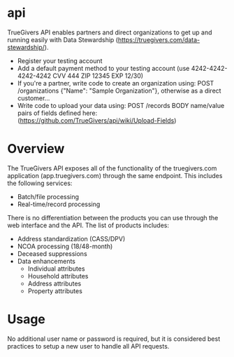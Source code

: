 # api
TrueGivers API enables partners and direct organizations to get up and running easily with Data Stewardship (https://truegivers.com/data-stewardship/).

- Register your testing account
- Add a default payment method to your testing account (use 4242-4242-4242-4242 CVV 444 ZIP 12345 EXP 12/30)
- If you're a partner, write code to create an organization using: POST /organizations {"Name": "Sample Organization"}, otherwise as a direct customer...
- Write code to upload your data using: POST /records BODY name/value pairs of fields defined here: (https://github.com/TrueGivers/api/wiki/Upload-Fields)

# Overview
The TrueGivers API exposes all of the functionality of the truegivers.com application (app.truegivers.com) through the same endpoint.  This includes the following services:
- Batch/file processing
- Real-time/record processing

There is no differentiation between the products you can use through the web interface and the API.  The list of products includes:
- Address standardization (CASS/DPV)
- NCOA processing (18/48-month)
- Deceased suppressions
- Data enhancements
  - Individual attributes
  - Household attributes
  - Address attributes
  - Property attributes

# Usage
No additional user name or password is required, but it is considered best practices to setup a new user to handle all API requests.
